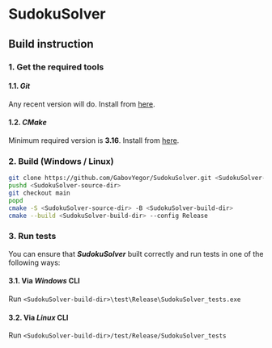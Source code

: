 # SudokuSolver

## Build instruction
### 1. Get the required tools
#### 1.1. ***Git***

Any recent version will do. Install from [here](https://git-scm.com/download).

#### 1.2. ***CMake***
Minimum required version is **3.16**. Install from [here](https://cmake.org/download/).

### 2. Build (Windows / Linux)

```sh
git clone https://github.com/GabovYegor/SudokuSolver.git <SudokuSolver-source-dir>
pushd <SudokuSolver-source-dir>
git checkout main
popd
cmake -S <SudokuSolver-source-dir> -B <SudokuSolver-build-dir>
cmake --build <SudokuSolver-build-dir> --config Release
```

### 3. Run tests

You can ensure that ***SudokuSolver*** built correctly and run tests in one of the following ways:

#### 3.1. Via *Windows* CLI

Run `<SudokuSolver-build-dir>\test\Release\SudokuSolver_tests.exe`

#### 3.2. Via *Linux* CLI

Run `<SudokuSolver-build-dir>/test/Release/SudokuSolver_tests`
